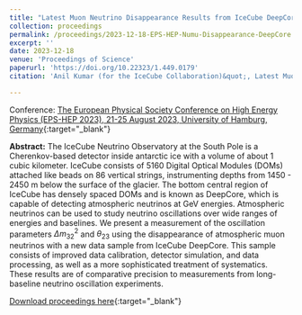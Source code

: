 ```yaml
---
title: "Latest Muon Neutrino Disappearance Results from IceCube DeepCore"
collection: proceedings
permalink: /proceedings/2023-12-18-EPS-HEP-Numu-Disappearance-DeepCore
excerpt: ''
date: 2023-12-18
venue: 'Proceedings of Science'
paperurl: 'https://doi.org/10.22323/1.449.0179'
citation: 'Anil Kumar (for the IceCube Collaboration)&quot;, Latest Muon Neutrino Disappearance Results from IceCube DeepCore&quot;, Proceedings of the European Physical Society Conference on High Energy Physics (EPS-HEP 2023), 21-25 August 2023,  University of Hamburg, Germany, <i>PoS(EPS-HEP2023)</i> 179.'

---
```


Conference: [The European Physical Society Conference on High Energy Physics (EPS-HEP 2023), 21-25 August 2023,  University of Hamburg, Germany](https://www.eps-hep2023.eu/){:target="_blank"}


**Abstract:** The IceCube Neutrino Observatory at the South Pole is a Cherenkov-based detector inside antarctic ice with a volume of about 1 cubic kilometer. IceCube consists of 5160 Digital Optical Modules (DOMs) attached like beads on 86 vertical strings, instrumenting depths from 1450 - 2450 m below the surface of the glacier. The bottom central region of IceCube has densely spaced DOMs and is known as DeepCore, which is capable of detecting atmospheric neutrinos at GeV energies. Atmospheric neutrinos can be used to study neutrino oscillations over wide ranges of energies and baselines. We present a measurement of the oscillation parameters $\Delta m^2_{32}$ and $\theta_{23}$ using the disappearance of atmospheric muon neutrinos with a new data sample from IceCube DeepCore. This sample consists of improved data calibration, detector simulation, and data processing, as well as a more sophisticated treatment of systematics. These results are of comparative precision to measurements from long-baseline neutrino oscillation experiments.
 
[Download proceedings here](https://doi.org/10.22323/1.449.0179){:target="_blank"}